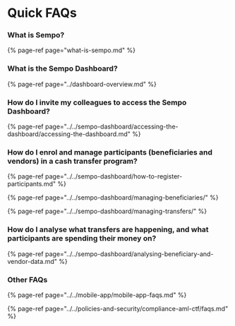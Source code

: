 # Quick FAQs

### What is Sempo?

{% page-ref page="what-is-sempo.md" %}

### What is the Sempo Dashboard?

{% page-ref page="../dashboard-overview.md" %}

### How do I invite my colleagues to access the Sempo Dashboard?

{% page-ref page="../../sempo-dashboard/accessing-the-dashboard/accessing-the-dashboard.md" %}

### How do I enrol and manage participants \(beneficiaries and vendors\) in a cash transfer program?

{% page-ref page="../../sempo-dashboard/how-to-register-participants.md" %}

{% page-ref page="../../sempo-dashboard/managing-beneficiaries/" %}

{% page-ref page="../../sempo-dashboard/managing-transfers/" %}

### How do I analyse what transfers are happening, and what participants are spending their money on?

{% page-ref page="../../sempo-dashboard/analysing-beneficiary-and-vendor-data.md" %}



### Other FAQs

{% page-ref page="../../mobile-app/mobile-app-faqs.md" %}

{% page-ref page="../../policies-and-security/compliance-aml-ctf/faqs.md" %}



